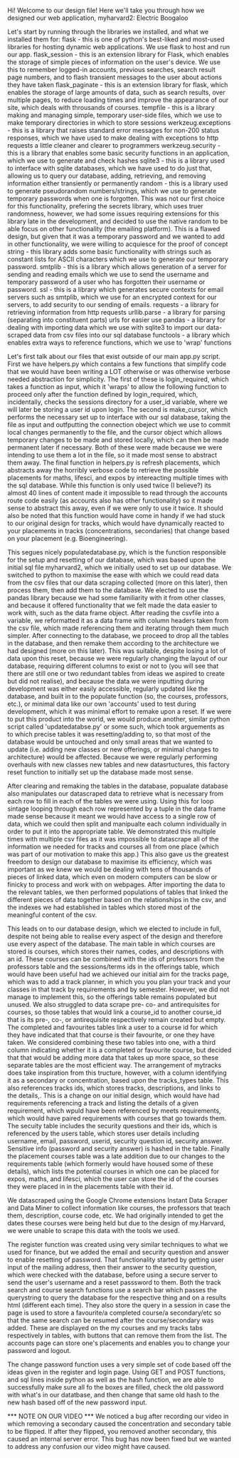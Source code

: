 Hi! Welcome to our design file! Here we'll take you through how we designed our web application, myharvard2: Electric Boogaloo

Let's start by running through the libraries we installed, and what we installed them for:
flask - this is one of python's best-liked and most-used libraries for hosting dynamic web applications. We use flask to host and run our app.
flask_session - this is an extension library for Flask, which enables the storage of simple pieces of information on the user's device. We use this to remember logged-in accounts, previous searches, search result page numbers, and to flash transient messages to the user about actions they have taken 
flask_paginate - this is an extension library for flask, which enables the storage of large amounts of data, such as search results, over multiple pages, to reduce loading times and improve the appearance of our site, which deals with throusands of courses.
tempfile - this is a library making and managing simple, temporary user-side files, which we use to make temporary directories in which to store sessions
werkzeug.exceptions - this is a library that raises standard error messages for non-200 status responses, which we have used to make dealing with exceptions to http requests a little cleaner and clearer to programmers
werkzeug.security - this is a library that enables some basic security functions in an application, which we use to generate and check hashes
sqlite3 - this is a library used to interface with sqlite databases, which we have used to do just that, allowing us to query our database, adding, retrieving, and removing information either transiently or permanently
random - this is a library used to generate pseudorandom numbers/strings, which we use to generate temporary passwords when one is forgotten. This was not our first choice for this functionality, prefering the secrets library, which uses truer randomness, however, we had some issues requiring extensions for this library late in the development, and decided to use the native random to be able focus on other functionality (the emailing platform). This is a flawed design, but given that it was a temporary password and we wanted to add in other functionality, we were willing to acquiesce for the proof of concept
string - this library adds some basic functionality with strings such as constant lists for ASCII characters which we use to generate our temporary password.
smtplib - this is a library which allows generation of a server for sending and reading emails which we use to send the username and temporary password of a user who has forgotten their username or password.
ssl - this is a library which generates secure contexts for email servers such as smtplib, which we use for an encrypted context for our servers, to add security to our sending of emails.
requests - a library for retrieving information from http requests
urllib.parse - a library for parsing (separating into constituent parts) urls for easier use
pandas - a library for dealing with importing data which we use with sqlite3 to import our data-scraped data from csv files into our sql database
functools - a library which enables extra ways to reference functions, which we use to 'wrap' functions

Let's first talk about our files that exist outside of our main app.py script. First we have helpers.py which contains a few functions that simplify code that we would have been writing a LOT otherwise or was otherwise verbose needed abstraction for simplicity.
The first of these is login_required, which takes a function as input, which it 'wraps' to allow the following function to proceed only after the function defined by login_required, which, incidentally, checks the sessions directory for a user_id variable, where we will later be storing a user id upon login.
The second is make_cursor, which performs the necessary set up to interface with our sql database, taking the file as input and outfputting the connection obeject which we use to commit local changes permanently to the file, and the cursor object which allows temporary changes to be made and stored locally, which can then be made permanent later if necessary.
Both of these were made because we were intending to use them a lot in the file, so it made most sense to abstract them away.
The final function in helpers.py is refresh placements, which abstracts away the horribly verbose code to retrieve the possible placements for maths, lifesci, and expos by intereacting multiple times with the sql database. While this function is only used twice (I believe?) its almost 40 lines of content made it impossible to read through the accounts route code easily (as accounts also has other functionality) so it made sense to abstract this away, even if we were only to use it twice. It should also be noted that this function would have come in handy if we had stuck to our original design for tracks, which would have dynamically reacted to your placements in tracks (concentrations, secondaries) that change based on your placement (e.g. Bioengineering).

This segues nicely populatedatabase.py, which is the function responsible for the setup and resetting of our database, which was based upon the initial sql file myharvard2, which we initially used to set up our database. We switched to python to maximise the ease with which we could read data from the csv files that our data scraping collected (more on this later), then process them, then add them to the database. We elected to use the pandas library because we had some familiarity with it from other classes, and because it offered functionality that we felt made the data easier to work with, such as the data frame object. After reading the csvfile into a variable, we reformatted it as a data frame with column headers taken from the csv file, which made referencing them and iterating through them much simpler. After connecting to the database, we proceed to drop all the tables in the database, and then remake them according to the architecture we had designed (more on this later). This was suitable, despite losing a lot of data upon this reset, because we were regularly changing the layout of our database, requiring different columns to exist or not to (you will see that there are still one or two redundant tables from ideas we aspired to create but did not realise), and because the data we were inputting during development was either easily accessible, regularly updated like the database, and built in to the populate function (so, the courses, professors, etc.), or minimal data like our own 'accounts' used to test during development, which it was minimal effort to remake upon a reset. If we were to put this product into the world, we would produce another, similar python script called 'updatedatabse.py' or some such, which took arguements as to which precise tables it was resetting/adding to, so that most of the database would be untouched and only small areas that we wanted to update (i.e. adding new classes or new offerings, or minimal changes to architecture) would be affected. Because we were regularly performing overhauls with new classes new tables and new datasrtuctures, this factory reset function to initially set up the database made most sense.

After clearing and remaking the tables in the database, popualate database also manipulates our datascraped data to retrieve what is necessary from each row to fill in each of the tables we were using. Using this for loop sintage looping through each row represented by a tuple in the data frame made sense because it meant we would have access to a single row of data, which we could then split and manipualte each column individually in order to put it into the appropriate table. We demonstrated this multiple times with multiple csv files as it was impossible to datascrape all of the information we needed for tracks and courses all from one place (which was part of our motivation to make this app.) This also gave us the greatest freedom to design our database to maximise its efficiency, which was important as we knew we would be dealing with tens of thousands of pieces of linked data, which even on modern computers can be slow or finicky to process and work with on webpages. After importing the data to the relevant tables, we then performed populations of tables that linked the different pieces of data together based on the relationships in the csv, and the indexes we had established in tables which stored most of the meaningful content of the csv.

This leads on to our database design, which we elected to include in full, despite not being able to realise every aspect of the design and therefore use every aspect of the database. The main table in which courses are stored is courses, which stores their names, codes, and descriptions with an id. These courses can be combined with the ids of professors from the professors table and the sessions/terms ids in the offerings table, which would have been useful had we achieved our initial aim for the tracks page, which was to add a track planner, in which you you plan your track and your classes in that track by requirements and by semester. However, we did not manage to implement this, so the offerings table remains populated but unused. We also struggled to data scrape pre- co- and antirequisites for courses, so those tables that would link a course_id to another course_id that is its pre-, co-, or antirequisite respectively remain created but empty. The completed and favourites tables link a user to a course id for which they have indicated that that course is their favourite, or one they have taken. We considered combining these two tables into one, with a third column indicating whether it is a completed or favourite course, but decided that that would be adding more data that takes up more space, so these separate tables are the most efficient way.  The arrangement of mytracks does take inspiration from this tructure, however, with a column identifying it as a secondary or concentration, based upon the tracks_types table. This also references tracks ids, which stores tracks, descriptions, and links to the details,. This is a change on our initial design, which would have had requirements referencing a track and listing the details of a given requirement, which wpuld have been referenced by meets requirements, which would have paired requirements with courses that go towards them. The secuity table includes the security questions and their ids, which is referenced by the users table, which stores user details including username, email, password, userid, security question id, security answer. Sensitive info (password and security answer) is hashed in the table. Finally the placement courses table was a late addition due to our changes to the requirements table (which formerly would have housed some of these details), which lists the potential courses in which one can be placed for expos, maths, and lifesci, which the user can store the id of the courses they were placed in in the placements table with their id.

We datascraped using the Google Chrome extensions Instant Data Scraper and Data Miner to collect information like courses, the professors that teach them, description, course code, etc. We had originally intended to get the dates these courses were being held but due to the design of my.Harvard, we were unable to scrape this data with the tools we used. 

The register function was created using very similar techniques to what we used for finance, but we added the email and security question and answer to enable resetting of password. That functionality started by getting user input of the mailing address, then their answer to the security question, which were checked with the database, before using a secure server to send the user's username and a reset passsword to them. Both the track search and course search functions use a search bar which passes the querystring to query the database for the respective thing and on a results html (different each time). They also store the query in a session in case the page is used to store a favourite/a completed course/a secondary/etc so that the same search can be resumed after the course/secondary was added. These are displayed on the my courses and my tracks tabs respectively in tables, with buttons that can remove them from the list. The accounts page can store one's placements and enables you to change your password and logout. 

The change password function uses a very simple set of code based off the ideas given in the register and login page. Using GET and POST functions, and sql lines inside python as well as the hash function, we are able to successfully make sure all fo the boxes are filled, check the old password with what's in our datatbase, and then change that same old hash to the new hash based off of the new password input.

*** NOTE ON OUR VIDEO ***
We noticed a bug after recording our video in which removing a secondary caused the concentration and secondary table to be flipped. If after they flipped, you removed another secondary, this caused an internal server error. This bug has now been fixed but we wanted to address any confusion our video might have caused.